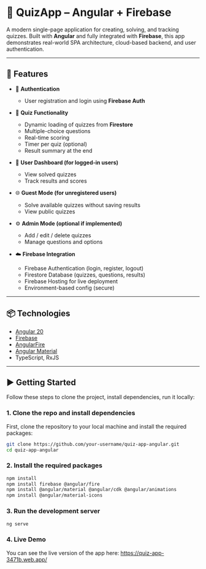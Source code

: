 # 🎯 QuizApp – Angular + Firebase

A modern single-page application for creating, solving, and tracking quizzes. Built with **Angular** and fully integrated with **Firebase**, this app demonstrates real-world SPA architecture, cloud-based backend, and user authentication.

---

## 🧩 Features

- 🔐 **Authentication**  
  - User registration and login using **Firebase Auth**
  
- 📝 **Quiz Functionality**  
  - Dynamic loading of quizzes from **Firestore**
  - Multiple-choice questions
  - Real-time scoring
  - Timer per quiz (optional)
  - Result summary at the end

- 👤 **User Dashboard (for logged-in users)**  
  - View solved quizzes
  - Track results and scores

- 🌐 **Guest Mode (for unregistered users)**  
  - Solve available quizzes without saving results
  - View public quizzes

- ⚙️ **Admin Mode (optional if implemented)**  
  - Add / edit / delete quizzes
  - Manage questions and options

- ☁️ **Firebase Integration**  
  - Firebase Authentication (login, register, logout)
  - Firestore Database (quizzes, questions, results)
  - Firebase Hosting for live deployment
  - Environment-based config (secure)

---

## 📦 Technologies

- [Angular 20](https://angular.dev/)
- [Firebase](https://firebase.google.com/)
- [AngularFire](https://github.com/angular/angularfire)
- [Angular Material](https://material.angular.io/)
- TypeScript, RxJS

---

## ▶️ Getting Started

Follow these steps to clone the project, install dependencies, run it locally:

### 1. Clone the repo and install dependencies

First, clone the repository to your local machine and install the required packages:

```bash
git clone https://github.com/your-username/quiz-app-angular.git
cd quiz-app-angular
``` 

### 2. Install the required packages
```bash 
npm install
npm install firebase @angular/fire
npm install @angular/material @angular/cdk @angular/animations
npm install @angular/material-icons
```
### 3. Run the development server

```bash
ng serve
```

### 4. Live Demo
You can see the live version of the app here: https://quiz-app-3471b.web.app/